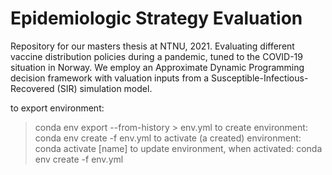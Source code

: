 # Epidemiologic Strategy Evaluation
Repository for our masters thesis at NTNU, 2021. Evaluating different vaccine distribution policies during a pandemic, tuned to the COVID-19 situation in Norway. We employ an Approximate Dynamic Programming decision framework with valuation inputs from a Susceptible-Infectious-Recovered (SIR) simulation model.


to export environment:
>conda env export --from-history > env.yml
to create environment:
>conda env create -f env.yml
to activate (a created) environment:
>conda activate [name]
to update environment, when activated:
>conda env create -f env.yml
